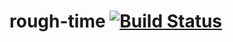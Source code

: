 # rough-time [![Build Status](https://travis-ci.org/benhjt/rough-time.svg?branch=master)](https://travis-ci.org/benhjt/rough-time)
